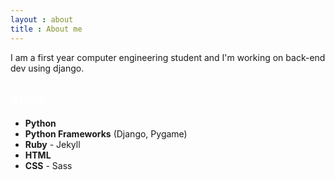 ```yaml
---
layout : about
title : About me
---
```


I am a first year computer engineering student and I'm working on back-end dev using django.

## <span style="color:white">Skills</span>
- **Python**
- **Python Frameworks** (Django, Pygame)
- **Ruby** - Jekyll
- **HTML**
- **CSS** - Sass
